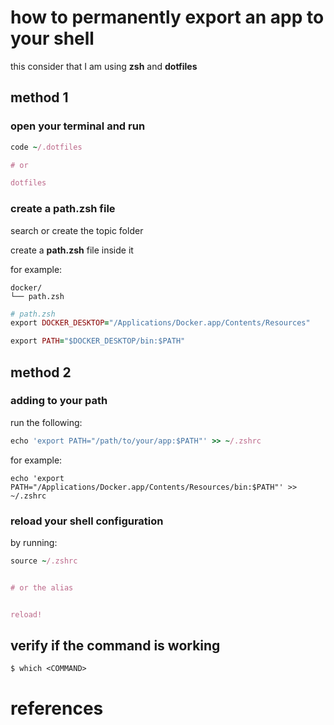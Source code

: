 # how to permanently export an app to your shell

this consider that I am using **zsh** and **dotfiles**




## method 1
### open your terminal and run

```ruby
code ~/.dotfiles

# or

dotfiles
```




### create a path.zsh file

search or create the topic folder

create a **path.zsh** file inside it

for example:

```text
docker/
└── path.zsh
```

```ruby
# path.zsh
export DOCKER_DESKTOP="/Applications/Docker.app/Contents/Resources"

export PATH="$DOCKER_DESKTOP/bin:$PATH"
```




## method 2
### adding to your path

run the following:

```ruby
echo 'export PATH="/path/to/your/app:$PATH"' >> ~/.zshrc
```

for example:
```shell
echo 'export PATH="/Applications/Docker.app/Contents/Resources/bin:$PATH"' >> ~/.zshrc
```




### reload your shell configuration

by running:

```ruby
source ~/.zshrc


# or the alias


reload!
```




## verify if the command is working

`$ which <COMMAND>`



# references